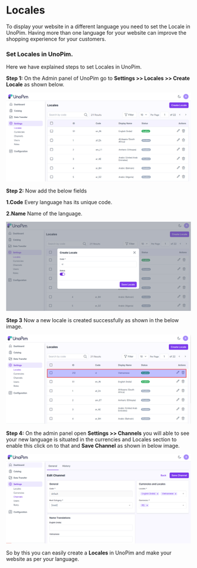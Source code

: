 # Locales

To display your website in a different language you need to set the Locale in UnoPim. Having more than one language for your website can improve the shopping experience for your customers.

### Set Locales in UnoPim.

Here we have explained steps to set Locales in UnoPim.

**Step 1:** On the Admin panel of UnoPim go to **Settings >> Locales >> Create Locale** as shown below.

  ![Locales](../../assets/1.0/images/settings/createLocale.png)

**Step 2:** Now add the below fields 

**1.Code** Every language has its unique code.

**2.Name** Name of the language.

![New Locale](../../assets/1.0/images/settings/newLocale.png)

**Step 3** Now a new locale is created successfully as shown in the below image.

![Grid](../../assets/1.0/images/settings/grid.png)

**Step 4:** On the admin panel open **Settings >> Channels** you will able to see your new language is situated in the currencies and Locales section to enable this click on to that and **Save Channel** as shown in below image.

![Channel](../../assets/1.0/images/settings/channel.png)

So by this you can easily create a **Locales** in UnoPim and make your website as per your language.


